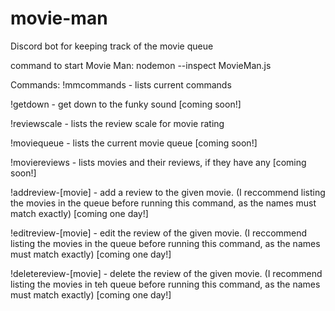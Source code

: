 # movie-man
Discord bot for keeping track of the movie queue

command to start Movie Man: nodemon --inspect MovieMan.js


Commands:
!mmcommands - lists current commands

!getdown - get down to the funky sound [coming soon!]

!reviewscale - lists the review scale for movie rating

!moviequeue - lists the current movie queue [coming soon!]

!moviereviews - lists movies and their reviews, if they have any [coming soon!]

!addreview-[movie] - add a review to the given movie. (I reccommend listing the movies in the queue before running this command, as the names must match exactly) [coming one day!]

!editreview-[movie] - edit the review of the given movie. (I reccommend listing the movies in the queue before running this command, as the names must match exactly) [coming one day!]

!deletereview-[movie] - delete the review of the given movie. (I recommend listing the movies in teh queue before running this command, as the names must match exactly) [coming one day!]

